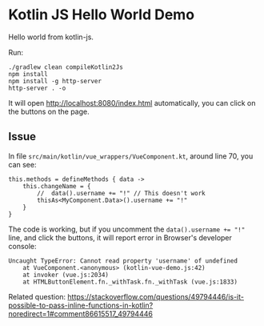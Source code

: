 Kotlin JS Hello World Demo
=======================

Hello world from kotlin-js.


Run:

```
./gradlew clean compileKotlin2Js
npm install
npm install -g http-server
http-server . -o
```

It will open <http://localhost:8080/index.html> automatically, you can click on the buttons on the page.

Issue
-----

In file `src/main/kotlin/vue_wrappers/VueComponent.kt`, around line 70, you can see:

```
this.methods = defineMethods { data ->
    this.changeName = {
        //  data().username += "!" // This doesn't work
        thisAs<MyComponent.Data>().username += "!"
    }
}
```

The code is working, but if you uncomment the `data().username += "!"` line, and click the buttons, it will report error in Browser's developer console:

```
Uncaught TypeError: Cannot read property 'username' of undefined
    at VueComponent.<anonymous> (kotlin-vue-demo.js:42)
    at invoker (vue.js:2034)
    at HTMLButtonElement.fn._withTask.fn._withTask (vue.js:1833)
```

Related question: <https://stackoverflow.com/questions/49794446/is-it-possible-to-pass-inline-functions-in-kotlin?noredirect=1#comment86615517_49794446>


